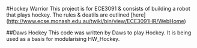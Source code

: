 #Hockey Warrior
This project is for ECE3091 & consists of building a robot that plays hockey.
The rules & deatils are outlined [here] (http://www.ecse.monash.edu.au/twiki/bin/view/ECE3091HR/WebHome)

##Daws Hockey
This code was written by Daws to play Hockey. It is being used as a basis for modularising HW_Hockey.

